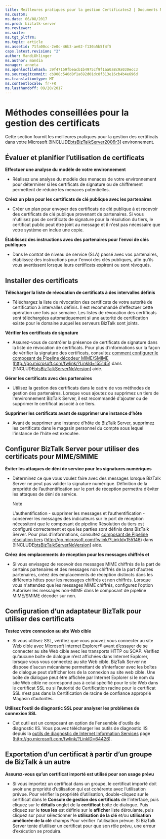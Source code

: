 ```yaml
---
title: Meilleures pratiques pour la gestion Certificates2 | Documents Microsoft
ms.custom: 
ms.date: 06/08/2017
ms.prod: biztalk-server
ms.reviewer: 
ms.suite: 
ms.tgt_pltfrm: 
ms.topic: article
ms.assetid: 71fa00cc-2e0c-46b3-ae62-f130a5b5f4f5
caps.latest.revision: "2"
author: MandiOhlinger
ms.author: mandia
manager: anneta
ms.openlocfilehash: 39f47159fbeacb1b4975cf9f1aa0a8c9a030ecc3
ms.sourcegitcommit: cb908c540d8f1a692d01dc8f313e16cb4b4e696d
ms.translationtype: MT
ms.contentlocale: fr-FR
ms.lasthandoff: 09/20/2017
---
```

# <a name="best-practices-for-managing-certificates"></a>Méthodes conseillées pour la gestion des certificats
Cette section fournit les meilleures pratiques pour la gestion des certificats dans votre Microsoft [!INCLUDE[btsBizTalkServer2006r3](../includes/btsbiztalkserver2006r3-md.md)] environnement.  
  
## <a name="assess-and-plan-your-use-of-certificates"></a>Évaluer et planifier l’utilisation de certificats  
 **Effectuer une analyse du modèle de votre environnement**  
  
-   Réalisez une analyse du modèle des menaces de votre environnement pour déterminer si les certificats de signature ou de chiffrement permettent de réduire les menaces potentielles.  
  
 **Créez un plan pour les certificats de clé publique avec les partenaires**  
  
-   Créer un plan pour envoyer des certificats de clé publique à et recevoir des certificats de clé publique provenant de partenaires. Si vous n'utilisez pas de certificats de signature pour la résolution du tiers, le certificat public peut être joint au message et il n'est pas nécessaire que votre système en inclue une copie.  
  
 **Établissez des instructions avec des partenaires pour l’envoi de clés publiques**  
  
-   Dans le contrat de niveau de service (SLA) passé avec vos partenaires, établissez des instructions pour l'envoi des clés publiques, afin qu'ils vous avertissent lorsque leurs certificats expirent ou sont révoqués.  
  
## <a name="install-certificates"></a>Installer des certificats  
 **Télécharger la liste de révocation de certificats à des intervalles définis**  
  
-   Téléchargez la liste de révocation des certificats de votre autorité de certification à intervalles définis. Il est recommandé d'effectuer cette opération une fois par semaine. Les listes de révocation des certificats sont téléchargées automatiquement si une autorité de certification existe pour le domaine auquel les serveurs BizTalk sont joints.  
  
 **Vérifier les certificats de signature**  
  
-   Assurez-vous de contrôler la présence de certificats de signature dans la liste de révocation de certificats. Pour plus d’informations sur la façon de vérifier la signature des certificats, consultez [comment configurer le composant de Pipeline décodeur MIME/SMIME](http://go.microsoft.com/fwlink/?LinkId=155145) (http://go.microsoft.com/fwlink/?LinkId=155145) dans [!INCLUDE[btsBizTalkServerNoVersion](../includes/btsbiztalkservernoversion-md.md)] aide.  
  
 **Gérer les certificats avec des partenaires**  
  
-   Utilisez la gestion des certificats dans le cadre de vos méthodes de gestion des partenaires. Lorsque vous ajoutez ou supprimez un tiers de l'environnement BizTalk Server, il est recommandé d'ajouter ou de supprimer le certificat associé à ce tiers.  
  
 **Supprimer les certificats avant de supprimer une instance d’hôte**  
  
-   Avant de supprimer une instance d'hôte de BizTalk Server, supprimez les certificats dans le magasin personnel du compte sous lequel l'instance de l'hôte est exécutée.  
  
## <a name="configure-biztalk-server-to-use-certificates-for-mimesmime"></a>Configurer BizTalk Server pour utiliser des certificats pour MIME/SMIME  
 **Éviter les attaques de déni de service pour les signatures numériques**  
  
-   Déterminez ce que vous voulez faire avec des messages lorsque BizTalk Server ne peut pas valider la signature numérique. Définition de la propriété de l’authentification sur le port de réception permettra d’éviter les attaques de déni de service.  
  
    > [!NOTE]  
    >  L’authentification - supprimer les messages et l’authentification - conserver les messages des indicateurs sur le port de réception nécessitent que le composant de pipeline Résolution du tiers est configuré correctement et que les parties sont définis dans BizTalk Server. Pour plus d’informations, consultez [composant de Pipeline résolution tiers](http://go.microsoft.com/fwlink/?LinkId=155146) (http://go.microsoft.com/fwlink/?LinkId=155146) dans [!INCLUDE[btsBizTalkServerNoVersion](../includes/btsbiztalkservernoversion-md.md)] aide.  
  
 **Créez des emplacements de réception pour les messages chiffrés et**  
  
-   Si vous envisagez de recevoir des messages MIME chiffrés de la part de certains partenaires et des messages non chiffrés de la part d'autres partenaires, créez des emplacements de réception distincts dans les différents hôtes pour les messages chiffrés et non chiffrés. Lorsque vous n'attendez que les messages MIME chiffrés, configurez l’option Autoriser les messages non-MIME dans le composant de pipeline MIME/SMIME décoder sur non.  
  
## <a name="configure-a-biztalk-adapter-to-use-certificates"></a>Configuration d’un adaptateur BizTalk pour utiliser des certificats  
 **Testez votre connexion au site Web cible**  
  
-   Si vous utilisez SSL, vérifiez que vous pouvez vous connecter au site Web cible avec Microsoft Internet Explorer® avant d’essayer de se connecter au site Web cible avec les transports HTTP ou SOAP. Vérifiez qu’aucune boîte de dialogue n’est affichées dans Internet Explorer, lorsque vous vous connectez au site Web cible. BizTalk Server ne dispose d’aucun mécanisme permettant de s’interfacer avec les boîtes de dialogue peut s’afficher lors de la connexion au site web cible. Une boîte de dialogue peut être affichée par Internet Explorer si le nom du site Web cible ne correspond pas à celui spécifié pour le site Web dans le certificat SSL ou si l’autorité de Certification racine pour le certificat SSL n’est pas dans la Certification de racine de confiance approprié Magasin d’autorités.  
  
 **Utilisez l’outil de diagnostic SSL pour analyser les problèmes de connexion SSL**  
  
-   Cet outil est un composant en option de l'ensemble d'outils de diagnostic IIS. Vous pouvez télécharger les outils de diagnostic IIS depuis la [outils de diagnostic de Internet Information Services](http://go.microsoft.com/fwlink/?LinkID=64426) page (http://go.microsoft.com/fwlink/?LinkID=64426).  
  
## <a name="exporting-a-certificate-from-one-biztalk-group-to-another"></a>Exportation d’un certificat à partir d’un groupe de BizTalk à un autre  
 **Assurez-vous qu’un certificat importé est utilisé pour son usage prévu**  
  
-   Si vous importez un certificat dans un groupe, le certificat importé doit avoir une propriété d’utilisation qui est cohérente avec l’utilisation prévue. Pour vérifier la propriété d’utilisation, double-cliquez sur le certificat dans le **Console de gestion des certificats** de l’interface, puis cliquez sur le **détails** onglet de la **certificat** boîte de dialogue. Puis cliquez sur le **tous les** est définie sur le **afficher** liste déroulante, puis cliquez sur pour sélectionner le **utilisation de la clé** et/ou **utilisation améliorée de la clé** champs Pour vérifier l’utilisation prévue. Si BizTalk Server tente d’utiliser un certificat pour que son rôle prévu, une erreur d’exécution se produira.
